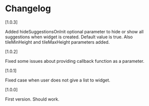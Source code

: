 # Changelog

[1.0.3]

Added hideSuggestionsOnInit optional parameter to hide or show all suggestions when widget is created. 
Default value is true. Also tileMinHeight and tileMaxHeight parameters added.

[1.0.2]

Fixed some issues about providing callback function as a parameter.

[1.0.1]

Fixed case when user does not give a list to widget.

[1.0.0]

First version. Should work.